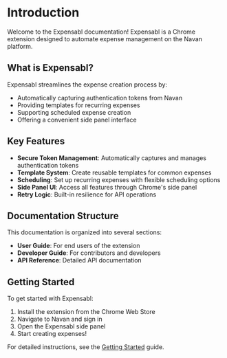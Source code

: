 # Introduction

Welcome to the Expensabl documentation! Expensabl is a Chrome extension designed to automate expense management on the Navan platform.

## What is Expensabl?

Expensabl streamlines the expense creation process by:

- Automatically capturing authentication tokens from Navan
- Providing templates for recurring expenses
- Supporting scheduled expense creation
- Offering a convenient side panel interface

## Key Features

- **Secure Token Management**: Automatically captures and manages authentication tokens
- **Template System**: Create reusable templates for common expenses
- **Scheduling**: Set up recurring expenses with flexible scheduling options
- **Side Panel UI**: Access all features through Chrome's side panel
- **Retry Logic**: Built-in resilience for API operations

## Documentation Structure

This documentation is organized into several sections:

- **User Guide**: For end users of the extension
- **Developer Guide**: For contributors and developers
- **API Reference**: Detailed API documentation

## Getting Started

To get started with Expensabl:

1. Install the extension from the Chrome Web Store
2. Navigate to Navan and sign in
3. Open the Expensabl side panel
4. Start creating expenses!

For detailed instructions, see the [Getting Started](./user-guide/getting-started.md) guide.